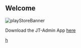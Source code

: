 ## Welcome 

![playStoreBanner](https://user-images.githubusercontent.com/45605051/169650663-745b8471-e831-4c81-8ad8-6fa1f29434f2.png)

Download the JT-Admin App [here](https://madatr.github.io/jumlahtechnology/admin_app/index.html)

[h](https://madatr.github.io/hosn/hosn/index.html)
